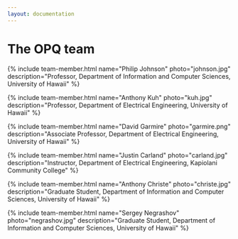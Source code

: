 ```yaml
---
layout: documentation
---
```


# The OPQ team

<div class="row">
 {% include team-member.html name="Philip Johnson" photo="johnson.jpg" description="Professor, Department of Information and Computer Sciences, University of Hawaii"  %}
 
  {% include team-member.html name="Anthony Kuh" photo="kuh.jpg" description="Professor, Department of Electrical Engineering, University of Hawaii"  %}
</div>

<div class="row">
 {% include team-member.html name="David Garmire" photo="garmire.png" description="Associate Professor, Department of Electrical Engineering, University of Hawaii"  %}
 
  {% include team-member.html name="Justin Carland" photo="carland.jpg" description="Instructor, Department of Electrical Engineering, Kapiolani Community College"  %}
</div>

<div class="row">
 {% include team-member.html name="Anthony Christe" photo="christe.jpg" description="Graduate Student, Department of Information and Computer Sciences, University of Hawaii"  %}
 
  {% include team-member.html name="Sergey Negrashov" photo="negrashov.jpg" description="Graduate Student, Department of Information and Computer Sciences, University of Hawaii"  %} 
</div>


